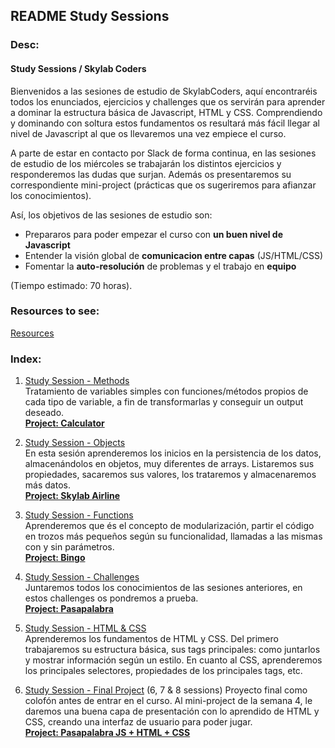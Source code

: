 ## README Study Sessions

### Desc:
#### Study Sessions / Skylab Coders <br /> 
Bienvenidos a las sesiones de estudio de SkylabCoders, aquí encontraréis todos los enunciados, ejercicios y challenges que os servirán para aprender a dominar la estructura básica de Javascript, HTML y CSS. Comprendiendo y dominando con soltura estos fundamentos os resultará más fácil llegar al nivel de Javascript al que os llevaremos una vez empiece el curso.<br />

A parte de estar en contacto por Slack de forma continua, en las sesiones de estudio de los miércoles se trabajarán los distintos ejercicios y responderemos las dudas que surjan. Además os presentaremos su correspondiente mini-project (prácticas que os sugeriremos para afianzar los conocimientos).

Así, los objetivos de las sesiones de estudio son:
- Prepararos para poder empezar el curso con **un buen nivel de Javascript**
- Entender la visión global de **comunicacion entre capas** (JS/HTML/CSS)
- Fomentar la **auto-resolución** de problemas y el trabajo en **equipo**

(Tiempo estimado: 70 horas).

### Resources to see:
<a href="resources.md">Resources</a>

### Index:

1. <a href="studySession_methods.md">Study Session - Methods</a><br />
    Tratamiento de variables simples con funciones/métodos propios de cada tipo de variable, a fin de transformarlas y conseguir un output deseado. <br /> 
    <img src="https://d3dr1ze7164817.cloudfront.net/items/3h2j0P3C441p1z2S150G/Screen%20Recording%202017-03-20%20at%2011.53%20a.%20m..gif?X-CloudApp-Visitor-Id=2702484&v=3e0b4c7d" alt=""><br />
    <a href="studySession_mini-proj.md">**Project: Calculator**</a>

2. <a href="studySession_objects.md">Study Session - Objects</a> <br />
    En esta sesión aprenderemos los inicios en la persistencia de los datos, almacenándolos en objetos, muy diferentes de arrays. Listaremos sus propiedades, sacaremos sus valores, los trataremos y almacenaremos más datos. <br /> 
    <img src="https://d3dr1ze7164817.cloudfront.net/items/0Q3Y3n382q3R1X1r2z0p/Screen%20Recording%202017-03-20%20at%2011.50%20a.%20m..gif?X-CloudApp-Visitor-Id=2702484&v=b2f62176" alt=""><br />
   <a href="studySession_mini-proj.md"> **Project: Skylab Airline**</a>

3. <a href="studySession_functions.md">Study Session - Functions</a><br /> 
    Aprenderemos que és el concepto de modularización, partir el código en trozos más pequeños según su funcionalidad, llamadas a las mismas con y sin parámetros. <br /> 
    <img src="https://d3dr1ze7164817.cloudfront.net/items/0d2U2V0d2v3y0S0Z0r3I/Screen%20Recording%202017-03-20%20at%2012.01%20p.%20m..gif?X-CloudApp-Visitor-Id=2702484&v=873490d0" alt=""><br />
    <a href="studySession_mini-proj.md">**Project: Bingo**</a>

4. <a href="studySession_challenjesJS.md">Study Session - Challenges</a><br />
    Juntaremos todos los conocimientos de las sesiones anteriores, en estos challenges os pondremos a prueba. <br /> 
    <img src="https://d3dr1ze7164817.cloudfront.net/items/2y1H0l3O0e2C290W2Z18/Screen%20Recording%202017-03-21%20at%2009.47%20a.%20m..gif?X-CloudApp-Visitor-Id=2702484&v=5353f902" alt=""><br />
    <a href="studySession_mini-proj.md">**Project: Pasapalabra** </a>
    
5. <a href="studySession_HTML-CSS.md">Study Session - HTML & CSS </a><br /> 
    Aprenderemos los fundamentos de HTML y CSS. Del primero trabajaremos su estructura básica, sus tags principales: como juntarlos y mostrar información según un estilo. En cuanto al CSS, aprenderemos los principales selectores, propiedades de los principales tags, etc.
    <img src="https://d3dr1ze7164817.cloudfront.net/items/0d0e280i0B3N1s2u3h1j/Screen%20Recording%202017-03-21%20at%2009.53%20a.%20m..gif?X-CloudApp-Visitor-Id=2702484&v=c1b29176" alt="">

6. <a href="studySession_final.md">Study Session - Final Project</a> (6, 7 & 8 sessions)
    Proyecto final como colofón antes de entrar en el curso. Al mini-project de la semana 4, le daremos una buena capa de presentación con lo aprendido de HTML y CSS, creando una interfaz de usuario para poder jugar. <br /> 
    <img src="https://d3dr1ze7164817.cloudfront.net/items/1U3g3V3m3x41292u2v08/Screen%20Recording%202017-03-21%20at%2009.59%20a.%20m..gif?X-CloudApp-Visitor-Id=2702484&v=2ab536e0" alt=""><br />
    <a href="studySession_mini-proj.md">**Project: Pasapalabra JS + HTML + CSS**</a>
